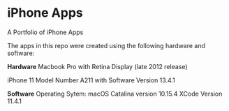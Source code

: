 # iPhone Apps

A Portfolio of iPhone Apps

The apps in this repo were created using the following hardware and software:

**Hardware**
Macbook Pro with Retina Display (late 2012 release)

iPhone 11 Model Number A211 with Software Version 13.4.1

**Software**
Operating Sytem: macOS Catalina version 10.15.4
XCode Version 11.4.1 





